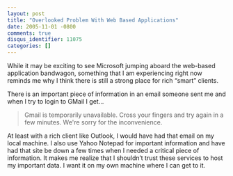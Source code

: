 ```yaml
---
layout: post
title: "Overlooked Problem With Web Based Applications"
date: 2005-11-01 -0800
comments: true
disqus_identifier: 11075
categories: []
---
```

While it may be exciting to see Microsoft jumping aboard the web-based
application bandwagon, something that I am experiencing right now
reminds me why I think there is still a strong place for rich “smart”
clients.

There is an important piece of information in an email someone sent me
and when I try to login to GMail I get...

> Gmail is temporarily unavailable. Cross your fingers and try again in
> a few minutes. We're sorry for the inconvenience.

At least with a rich client like Outlook, I would have had that email on
my local machine. I also use Yahoo Notepad for important information and
have had that site be down a few times when I needed a critical piece of
information. It makes me realize that I shouldn’t trust these services
to host my important data. I want it on my own machine where I can get
to it.

